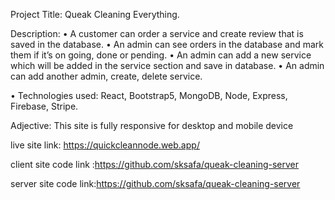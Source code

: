 Project Title: Queak Cleaning Everything.

Description:
• A customer can order a service and create review that is saved in the database.
• An admin can see orders in the database and mark them if it’s on going, done or pending.
• An admin can add a new service which will be added in the service section and save in database.
• An admin can add another admin, create, delete service.

• Technologies used: React, Bootstrap5, MongoDB, Node, Express, Firebase, Stripe. 

Adjective: This site is fully responsive for desktop and mobile device

live site link: https://quickcleannode.web.app/

client site code link :https://github.com/sksafa/queak-cleaning-server

server site code link:https://github.com/sksafa/queak-cleaning-server
